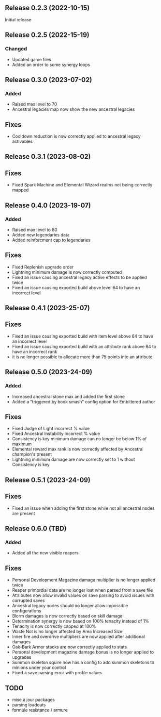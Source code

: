 ## Release 0.2.3 (2022-10-15)
Initial release

## Release 0.2.5 (2022-15-19)
### Changed
- Updated game files
- Added an order to some synergy loops

## Release 0.3.0 (2023-07-02)
### Added
- Raised max level to 70
- Ancestral legacies map now show the new ancestral legacies
## Fixes
- Cooldown reduction is now correctly applied to ancestral legacy activables

## Release 0.3.1 (2023-08-02)
## Fixes
- Fixed Spark Machine and Elemental Wizard realms not being correctly mapped

## Release 0.4.0  (2023-19-07)
### Added
- Raised max level to 80
- Added new legendaries data
- Added reinforcment cap to legendaries
## Fixes
- Fixed Replenish upgrade order 
- Lightning minimum damage is now correctly computed
- Fixed an issue causing ancestral legacy active effects to be applied twice
- Fixed an issue causing exported build above level 64 to have an incorrect level

## Release 0.4.1 (2023-25-07)
## Fixes
- Fixed an issue causing exported build with item level above 64 to have an incorrect level
- Fixed an issue causing exported build with an attribute rank above 64 to have an incorrect rank
- it is no longer possible to allocate more than 75 points into an attribute

## Release 0.5.0 (2023-24-09)
### Added
- Increased ancestral stone max and added the first stone
- Added a "triggered by book smash" config option for Embittered author
## Fixes
- Fixed Judge of Light incorrect % value
- Fixed Ancestral Instability incorrect % value
- Consistency is key minimum damage can no longer be below 1% of maximum
- Elemental reward max rank is now correctly affected by Ancestral champion's present
- Lightning minimum damage are now correctly set to 1 without Consistency is key

## Release 0.5.1 (2023-24-09)
## Fixes
- Fixed an issue when adding the first stone while not all ancestral nodes are present

## Release 0.6.0 (TBD)
### Added
- Added all the new visible reapers
## Fixes
- Personal Development Magazine damage multiplier is no longer applied twice
- Reaper primordial data are no longer lost when parsed from a save file
- Attributes now allow invalid values on save parsing to avoid issues with corrupted saves
- Ancestral legacy nodes should no longer allow impossible configurations
- Blorm damages is now correctly based on skill damage
- Determination synergy is now based on 100% tenacity instead of 1%
- Tenacity is now correctly capped at 100%
- Waste Not is no longer affected by Area Increased Size
- Inner fire and overdrive multipliers are now applied after additional damages
- Oak-Bark Armor stacks are now correctly applied to stats
- Personal development magazine damage bonus is no longer applied to upgrades
- Summon skeleton squire now has a config to add summon skeletons to minions under your control
- Fixed a save parsing error with profile values

## TODO
- mise à jour packages
- parsing loadouts
- formule resistance / armure